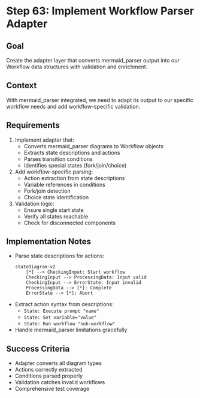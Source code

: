 # Step 63: Implement Workflow Parser Adapter

## Goal
Create the adapter layer that converts mermaid_parser output into our Workflow data structures with validation and enrichment.

## Context
With mermaid_parser integrated, we need to adapt its output to our specific workflow needs and add workflow-specific validation.

## Requirements
1. Implement adapter that:
   - Converts mermaid_parser diagrams to Workflow objects
   - Extracts state descriptions and actions
   - Parses transition conditions
   - Identifies special states (fork/join/choice)
2. Add workflow-specific parsing:
   - Action extraction from state descriptions
   - Variable references in conditions
   - Fork/join detection
   - Choice state identification
3. Validation logic:
   - Ensure single start state
   - Verify all states reachable
   - Check for disconnected components

## Implementation Notes
- Parse state descriptions for actions:
  ```
  stateDiagram-v2
      [*] --> CheckingInput: Start workflow
      CheckingInput --> ProcessingData: Input valid
      CheckingInput --> ErrorState: Input invalid
      ProcessingData --> [*]: Complete
      ErrorState --> [*]: Abort
  ```
- Extract action syntax from descriptions:
  - `State: Execute prompt "name"`
  - `State: Set variable="value"`
  - `State: Run workflow "sub-workflow"`
- Handle mermaid_parser limitations gracefully

## Success Criteria
- Adapter converts all diagram types
- Actions correctly extracted
- Conditions parsed properly
- Validation catches invalid workflows
- Comprehensive test coverage